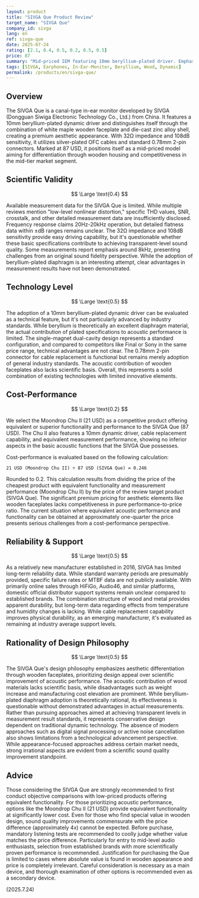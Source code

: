 ```yaml
---
layout: product
title: "SIVGA Que Product Review"
target_name: "SIVGA Que"
company_id: sivga
lang: en
ref: sivga-que
date: 2025-07-24
rating: [2.1, 0.4, 0.5, 0.2, 0.5, 0.5]
price: 87
summary: "Mid-priced IEM featuring 10mm beryllium-plated driver. Emphasizes aesthetic differentiation through wooden faceplate design, but limited measurement performance advantages. Cost-performance challenges due to existence of equivalent low-priced alternatives."
tags: [SIVGA, Earphones, In-Ear-Monitor, Beryllium, Wood, Dynamic]
permalink: /products/en/sivga-que/
---
```


## Overview

The SIVGA Que is a canal-type in-ear monitor developed by SIVGA (Dongguan Siwiga Electronic Technology Co., Ltd.) from China. It features a 10mm beryllium-plated dynamic driver and distinguishes itself through the combination of white maple wooden faceplate and die-cast zinc alloy shell, creating a premium aesthetic appearance. With 32Ω impedance and 108dB sensitivity, it utilizes silver-plated OFC cables and standard 0.78mm 2-pin connectors. Marked at 87 USD, it positions itself as a mid-priced model aiming for differentiation through wooden housing and competitiveness in the mid-tier market segment.

## Scientific Validity

$$ \Large \text{0.4} $$

Available measurement data for the SIVGA Que is limited. While multiple reviews mention "low-level nonlinear distortion," specific THD values, SNR, crosstalk, and other detailed measurement data are insufficiently disclosed. Frequency response claims 20Hz-20kHz operation, but detailed flatness data within ±dB ranges remains unclear. The 32Ω impedance and 108dB sensitivity provide easy driving capability, but it's questionable whether these basic specifications contribute to achieving transparent-level sound quality. Some measurements report emphasis around 8kHz, presenting challenges from an original sound fidelity perspective. While the adoption of beryllium-plated diaphragm is an interesting attempt, clear advantages in measurement results have not been demonstrated.

## Technology Level

$$ \Large \text{0.5} $$

The adoption of a 10mm beryllium-plated dynamic driver can be evaluated as a technical feature, but it's not particularly advanced by industry standards. While beryllium is theoretically an excellent diaphragm material, the actual contribution of plated specifications to acoustic performance is limited. The single-magnet dual-cavity design represents a standard configuration, and compared to competitors like Final or Sony in the same price range, technical advantages are not clear. The 0.78mm 2-pin connector for cable replacement is functional but remains merely adoption of general industry standards. The acoustic contribution of wooden faceplates also lacks scientific basis. Overall, this represents a solid combination of existing technologies with limited innovative elements.

## Cost-Performance

$$ \Large \text{0.2} $$

We select the Moondrop Chu II (21 USD) as a competitive product offering equivalent or superior functionality and performance to the SIVGA Que (87 USD). The Chu II also features a 10mm dynamic driver, cable replacement capability, and equivalent measurement performance, showing no inferior aspects in the basic acoustic functions that the SIVGA Que possesses.

Cost-performance is evaluated based on the following calculation:

`21 USD (Moondrop Chu II) ÷ 87 USD (SIVGA Que) = 0.246`

Rounded to 0.2. This calculation results from dividing the price of the cheapest product with equivalent functionality and measurement performance (Moondrop Chu II) by the price of the review target product (SIVGA Que). The significant premium pricing for aesthetic elements like wooden faceplates lacks competitiveness in pure performance-to-price ratio. The current situation where equivalent acoustic performance and functionality can be obtained at approximately one-quarter the price presents serious challenges from a cost-performance perspective.

## Reliability & Support

$$ \Large \text{0.5} $$

As a relatively new manufacturer established in 2016, SIVGA has limited long-term reliability data. While standard warranty periods are presumably provided, specific failure rates or MTBF data are not publicly available. With primarily online sales through HiFiGo, Audio46, and similar platforms, domestic official distributor support systems remain unclear compared to established brands. The combination structure of wood and metal provides apparent durability, but long-term data regarding effects from temperature and humidity changes is lacking. While cable replacement capability improves physical durability, as an emerging manufacturer, it's evaluated as remaining at industry average support levels.

## Rationality of Design Philosophy

$$ \Large \text{0.5} $$

The SIVGA Que's design philosophy emphasizes aesthetic differentiation through wooden faceplates, prioritizing design appeal over scientific improvement of acoustic performance. The acoustic contribution of wood materials lacks scientific basis, while disadvantages such as weight increase and manufacturing cost elevation are prominent. While beryllium-plated diaphragm adoption is theoretically rational, its effectiveness is questionable without demonstrated advantages in actual measurements. Rather than pursuing approaches aimed at achieving transparent levels in measurement result standards, it represents conservative design dependent on traditional dynamic technology. The absence of modern approaches such as digital signal processing or active noise cancellation also shows limitations from a technological advancement perspective. While appearance-focused approaches address certain market needs, strong irrational aspects are evident from a scientific sound quality improvement standpoint.

## Advice

Those considering the SIVGA Que are strongly recommended to first conduct objective comparisons with low-priced products offering equivalent functionality. For those prioritizing acoustic performance, options like the Moondrop Chu II (21 USD) provide equivalent functionality at significantly lower cost. Even for those who find special value in wooden design, sound quality improvements commensurate with the price difference (approximately 4x) cannot be expected. Before purchase, mandatory listening tests are recommended to coolly judge whether value matches the price difference. Particularly for entry to mid-level audio enthusiasts, selection from established brands with more scientifically proven performance is recommended. Justification for purchasing the Que is limited to cases where absolute value is found in wooden appearance and price is completely irrelevant. Careful consideration is necessary as a main device, and thorough examination of other options is recommended even as a secondary device.

(2025.7.24)